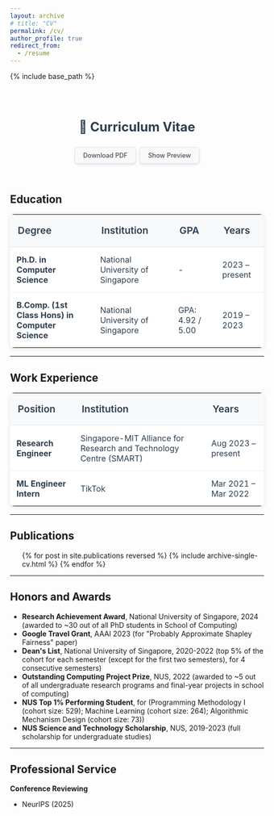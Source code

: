 ```yaml
---
layout: archive
# title: "CV"
permalink: /cv/
author_profile: true
redirect_from:
  - /resume
---
```


{% include base_path %}

<style>
:root {
  /* Light mode colors */
  --text-primary: #2c3e50;
  --text-secondary: #495057;
  --bg-primary: #fff;
  --bg-secondary: #f8f9fa;
  --bg-tertiary: #f8f9fa;
  --border-color: #dee2e6;
  --border-hover-color: #adb5bd;
  --button-bg: #f8f9fa;
  --button-text: #495057;
  --table-border: #ecf0f1;
}

html[data-theme="dark"] {
  /* Dark mode colors */
  --text-primary: #f1f5f9;
  --text-secondary: #cbd5e0;
  --bg-primary: #1e293b;
  --bg-secondary: #334155;
  --bg-tertiary: #334155;
  --border-color: #64748b;
  --border-hover-color: #94a3b8;
  --button-bg: #334155;
  --button-text: #f1f5f9;
  --table-border: #475569;
  --table-header-bg: #2d3748;
  --table-row-hover: #374151;
}

.cv-button {
  display: inline-block;
  padding: 8px 16px;
  background: var(--button-bg);
  color: var(--button-text);
  text-decoration: none;
  border-radius: 6px;
  border: 1px solid var(--border-color);
  transition: all 0.3s ease;
  font-size: 0.9em;
  font-weight: 500;
  box-shadow: 0 2px 4px rgba(0, 0, 0, 0.1);
}

html[data-theme="dark"] .cv-button {
  box-shadow: 0 2px 8px rgba(0, 0, 0, 0.2);
}

.cv-button:hover {
  background: var(--bg-secondary);
  border-color: var(--border-hover-color);
  color: var(--button-text);
  text-decoration: none;
  transform: translateY(-1px);
  box-shadow: 0 4px 12px rgba(0, 0, 0, 0.15);
}

html[data-theme="dark"] .cv-button:hover {
  box-shadow: 0 4px 16px rgba(0, 0, 0, 0.3);
}

.cv-preview-container {
  margin: 2em 0;
  text-align: center;
  background: var(--bg-tertiary);
  padding: 1em;
  border-radius: 5px;
  border: 1px solid var(--border-color);
  transition: background-color 0.3s ease, border-color 0.3s ease;
}

.cv-table {
  width: 100%;
  color: var(--text-primary);
  border-collapse: collapse;
  margin: 1em 0;
  background: var(--bg-primary);
  transition: background-color 0.3s ease, color 0.3s ease;
  border-radius: 8px;
  overflow: hidden;
  box-shadow: 0 2px 8px rgba(0, 0, 0, 0.1);
}

html[data-theme="dark"] .cv-table {
  box-shadow: 0 2px 8px rgba(0, 0, 0, 0.3);
}

.cv-table thead tr {
  border-bottom: 2px solid var(--table-border);
  background: var(--table-header-bg, var(--bg-secondary));
}

.cv-table th {
  padding: 1em 0.8em;
  text-align: left;
  font-size: 1.2em;
  color: var(--text-primary);
  font-weight: 600;
  background: var(--table-header-bg, var(--bg-secondary));
}

.cv-table td {
  padding: 0.9em 0.8em;
  font-size: 1em;
  border-bottom: 1px solid var(--table-border);
  transition: background-color 0.2s ease;
}

.cv-table tbody tr:hover {
  background: var(--table-row-hover, var(--bg-secondary));
}

.cv-table tbody tr:last-child td {
  border-bottom: none;
}
</style>

<div style="text-align: center; margin: 2em 0; padding: 1em;">
  <h2 style="margin-bottom: 1em; font-size: 1.8em; color: var(--text-primary);">📄 Curriculum Vitae</h2>
  <div style="display: flex; justify-content: center; gap: 0.5em; flex-wrap: wrap; margin-bottom: 1em;">
    <a href="{{ base_path }}/files/cv.pdf" class="cv-button">
      <i class="fas fa-download"></i> Download PDF
    </a>
    <a href="#" onclick="togglePreview(); return false;" class="cv-button">
      <i class="fas fa-eye"></i> Show Preview
    </a>
  </div>
</div>

<div id="cv-preview" class="cv-preview-container" style="display: none;">
  <iframe src="{{ base_path }}/files/cv.pdf" 
          style="width: 100%; height: 800px; border: 1px solid var(--border-color); border-radius: 3px;"
          title="CV Preview">
    <p>Your browser does not support PDFs. <a href="{{ base_path }}/files/cv.pdf">Download the PDF</a> instead.</p>
  </iframe>
</div>

<script>
function togglePreview() {
  var preview = document.getElementById('cv-preview');
  var toggleBtn = document.querySelector('a[onclick="togglePreview(); return false;"]');
  
  if (preview.style.display === 'none') {
    preview.style.display = 'block';
    toggleBtn.innerHTML = '<i class="fas fa-eye-slash"></i> Hide Preview';
  } else {
    preview.style.display = 'none';
    toggleBtn.innerHTML = '<i class="fas fa-eye"></i> Show Preview';
  }
}
</script>

## Education

<table class="cv-table">
  <thead>
    <tr>
      <th>Degree</th>
      <th>Institution</th>
      <th>GPA</th>
      <th>Years</th>
    </tr>
  </thead>
  <tbody>
    <tr>
      <td><strong>Ph.D. in Computer Science</strong></td>
      <td>National University of Singapore</td>
      <td>-</td>
      <td>2023 – present</td>
    </tr>
    <tr>
      <td><strong>B.Comp. (1st Class Hons) in Computer Science</strong></td>
      <td>National University of Singapore</td>
      <td>GPA: 4.92 / 5.00</td>
      <td>2019 – 2023</td>
    </tr>
  </tbody>
</table>

---

## Work Experience

<table class="cv-table">
  <thead>
    <tr>
      <th>Position</th>
      <th>Institution</th>
      <th>Years</th>
    </tr>
  </thead>
  <tbody>
    <tr>
      <td><strong>Research Engineer</strong></td>
      <td>Singapore-MIT Alliance for Research and Technology Centre (SMART)</td>
      <td>Aug 2023 – present</td>
    </tr>
    <tr>
      <td><strong>ML Engineer Intern</strong></td>
      <td>TikTok</td>
      <td>Mar 2021 – Mar 2022</td>
    </tr>
  </tbody>
</table>

---

## Publications

<ul>{% for post in site.publications reversed %}
  {% include archive-single-cv.html %}
{% endfor %}</ul>

---

## Honors and Awards

- **Research Achievement Award**, National University of Singapore, 2024 (awarded to ~30 out of all PhD students in School of Computing)
- **Google Travel Grant**, AAAI 2023 (for "Probably Approximate Shapley Fairness" paper)
- **Dean's List**, National University of Singapore, 2020-2022 (top 5% of the cohort for each semester (except for the first two semesters), for 4 consecutive semesters)
- **Outstanding Computing Project Prize**, NUS, 2022 (awarded to ~5 out of all undergraduate research programs and final-year projects in school of computing)
- **NUS Top 1% Performing Student**, for (Programming Methodology I (cohort size: 529); Machine Learning (cohort size: 264); Algorithmic Mechanism Design (cohort size: 73))
- **NUS Science and Technology Scholarship**, NUS, 2019-2023 (full scholarship for undergraduate studies)

---

## Professional Service

**Conference Reviewing**
- NeurIPS (2025)


<!-- 
## Talks and Presentations

<ul>{% for post in site.talks reversed %}
  {% include archive-single-talk-cv.html  %}
{% endfor %}</ul>

--- -->
<!-- 
## Teaching Experience

<ul>{% for post in site.teaching reversed %}
  {% include archive-single-cv.html %}
{% endfor %}</ul> -->
